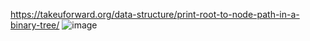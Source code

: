 https://takeuforward.org/data-structure/print-root-to-node-path-in-a-binary-tree/
![image](https://github.com/Jiyarathore/Leetcode/assets/96529109/9889d431-34e9-4bda-9ed5-8ff3fb951e6c)
